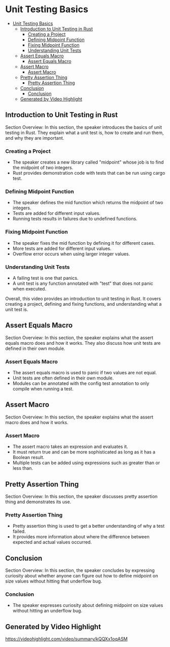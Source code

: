 # Unit Testing Basics

<!--ts-->
* [Unit Testing Basics](#unit-testing-basics)
   * [Introduction to Unit Testing in Rust](#introduction-to-unit-testing-in-rust)
      * [Creating a Project](#creating-a-project)
      * [Defining Midpoint Function](#defining-midpoint-function)
      * [Fixing Midpoint Function](#fixing-midpoint-function)
      * [Understanding Unit Tests](#understanding-unit-tests)
   * [Assert Equals Macro](#assert-equals-macro)
      * [Assert Equals Macro](#assert-equals-macro-1)
   * [Assert Macro](#assert-macro)
      * [Assert Macro](#assert-macro-1)
   * [Pretty Assertion Thing](#pretty-assertion-thing)
      * [Pretty Assertion Thing](#pretty-assertion-thing-1)
   * [Conclusion](#conclusion)
      * [Conclusion](#conclusion-1)
   * [Generated by Video Highlight](#generated-by-video-highlight)

<!-- Created by https://github.com/ekalinin/github-markdown-toc -->
<!-- Added by: runner, at: Sat Apr 22 15:51:34 UTC 2023 -->

<!--te-->

## Introduction to Unit Testing in Rust

Section Overview: In this section, the speaker introduces the basics of unit testing in Rust. They explain what a unit
test is, how to create and run them, and why they are important.

### Creating a Project

- The speaker creates a new library called "midpoint" whose job is to find the midpoint of two integers.
- Rust provides demonstration code with tests that can be run using cargo test.

### Defining Midpoint Function

- The speaker defines the mid function which returns the midpoint of two integers.
- Tests are added for different input values.
- Running tests results in failures due to undefined functions.

### Fixing Midpoint Function

- The speaker fixes the mid function by defining it for different cases.
- More tests are added for different input values.
- Overflow error occurs when using larger integer values.

### Understanding Unit Tests

- A failing test is one that panics.
- A unit test is any function annotated with "test" that does not panic when executed.

Overall, this video provides an introduction to unit testing in Rust. It covers creating a project, defining and fixing
functions, and understanding what a unit test is.

## Assert Equals Macro

Section Overview: In this section, the speaker explains what the assert equals macro does and how it works. They also
discuss how unit tests are defined in their own module.

### Assert Equals Macro

- The assert equals macro is used to panic if two values are not equal.
- Unit tests are often defined in their own module.
- Modules can be annotated with the config test annotation to only compile when running a test.

## Assert Macro

Section Overview: In this section, the speaker explains what the assert macro does and how it works.

### Assert Macro

- The assert macro takes an expression and evaluates it.
- It must return true and can be more sophisticated as long as it has a Boolean result.
- Multiple tests can be added using expressions such as greater than or less than.

## Pretty Assertion Thing

Section Overview: In this section, the speaker discusses pretty assertion thing and demonstrates its use.

### Pretty Assertion Thing

- Pretty assertion thing is used to get a better understanding of why a test failed.
- It provides more information about where the difference between expected and actual values occurred.

## Conclusion

Section Overview: In this section, the speaker concludes by expressing curiosity about whether anyone can figure out how
to define midpoint on size values without hitting that underflow bug.

### Conclusion

- The speaker expresses curiosity about defining midpoint on size values without hitting an underflow bug.

## Generated by Video Highlight

https://videohighlight.com/video/summary/kQQXx1oqASM